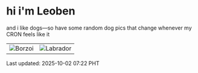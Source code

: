 # hi i'm Leoben

and i like dogs—so have some random dog pics that change whenever my CRON feels like it

|  |  |
|--------|----------|
| ![Borzoi](https://random-dog-vercel.vercel.app/api/random-borzoi?v=1759360942) | ![Labrador](https://random-dog-vercel.vercel.app/api/random-labrador?v=1759360942) |

Last updated: 2025-10-02 07:22 PHT
